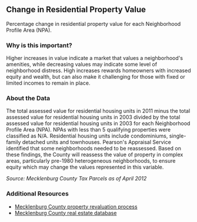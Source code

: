 ## Change in Residential Property Value
Percentage change in residential property value for each Neighborhood Profile Area (NPA).

### Why is this important?
Higher increases in value indicate a market that values a neighborhood's amenities, while decreasing values may indicate some level of neighborhood distress.  High increases rewards homeowners with increased equity and wealth, but can also make it challenging for those with fixed or limited incomes to remain in place.

### About the Data
The total assessed value for residential housing units in 2011 minus the total assessed value for residential housing units in 2003 divided by the total assessed value for residential housing units in 2003 for each Neighborhood Profile Area (NPA). NPAs with less than 5 qualifying properties were classified as N/A. Residential housing units include condominiums, single-family detached units and townhouses. Pearson's Appraisal Service identified that some neighborhoods needed to be reassessed. Based on these findings, the County will reassess the value of property in complex areas, particularly pre-1980 heterogeneous neighborhoods, to ensure equity which may change the values represented in this variable.

_Source: Mecklenburg County Tax Parcels as of April 2012_

### Additional Resources
+ [Mecklenburg County property revaluation process](http://charmeck.org/mecklenburg/county/AssessorsOffice/Appeals/Pages/default.aspx)
+ [Mecklenburg County real estate database](http://meckcama.co.mecklenburg.nc.us/relookup/)

